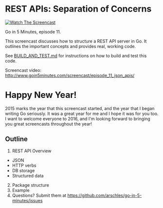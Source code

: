 # REST APIs: Separation of Concerns

[![Watch The Screencast](http://www.goin5minutes.com/img/watch-screencast.svg)](http://www.goin5minutes.com/screencast/episode_11_json_apis/)

Go in 5 Minutes, episode 11.

This screencast discusses how to structure a REST API server in Go. It outlines the important concepts and provides real, working code.

See [BUILD_AND_TEST.md](./BUILD_AND_TEST.md) for instructions on how to build and test this code.

Screencast video:
http://www.goin5minutes.com/screencast/episode_11_json_apis/

# Happy New Year!

2015 marks the year that this screencast started, and the year that I began writing Go seriously. It was a great year for me and I hope it was for you too. I want to welcome everyone to 2016, and I'm looking forward to bringing you great screencasts throughout the year!

## Outline

1. REST API Overview
  - JSON
  - HTTP verbs
  - DB storage
  - Structured data
2. Package structure
3. Example
4. Questions? Submit them at https://github.com/arschles/go-in-5-minutes/issues
